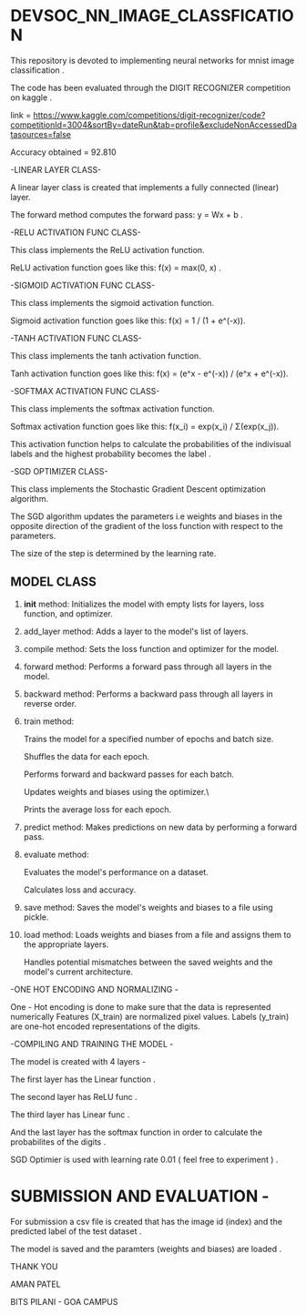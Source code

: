# DEVSOC_NN_IMAGE_CLASSFICATION
This repository is devoted to implementing neural networks for mnist image classification .

The code has been evaluated through the DIGIT RECOGNIZER competition on kaggle . 

link = https://www.kaggle.com/competitions/digit-recognizer/code?competitionId=3004&sortBy=dateRun&tab=profile&excludeNonAccessedDatasources=false

Accuracy obtained = 92.810

-LINEAR LAYER CLASS-

A linear layer class is created that implements a fully connected (linear) layer.

The forward method computes the forward pass: y = Wx + b . 

-RELU ACTIVATION FUNC CLASS-

This class implements the ReLU activation function.

ReLU activation function goes like this: f(x) = max(0, x) .

-SIGMOID ACTIVATION FUNC CLASS-

This class implements the sigmoid activation function.

Sigmoid activation function goes like this: f(x) = 1 / (1 + e^(-x)).

-TANH ACTIVATION FUNC CLASS-

This class implements the tanh activation function.

Tanh activation function goes like this: f(x) = (e^x - e^(-x)) / (e^x + e^(-x)).

-SOFTMAX ACTIVATION FUNC CLASS-

This class implements the softmax activation function.

Softmax activation function goes like this: f(x_i) = exp(x_i) / Σ(exp(x_j)).

This activation function helps to calculate the probabilities of the indivisual labels and the highest probability becomes the label .

-SGD OPTIMIZER CLASS-

This class implements the Stochastic Gradient Descent optimization algorithm.

The SGD algorithm updates the parameters i.e weights and biases in the opposite direction of the gradient of the loss function with respect to the parameters.

The size of the step is determined by the learning rate.

## MODEL CLASS 
1. __init__ method:
   Initializes the model with empty lists for layers, loss function, and optimizer.
3. add_layer method:
   Adds a layer to the model's list of layers.
4. compile method:
   Sets the loss function and optimizer for the model.
5. forward method:
   Performs a forward pass through all layers in the model.
6. backward method:
   Performs a backward pass through all layers in reverse order.
7. train method:
   
   Trains the model for a specified number of epochs and batch size.

   Shuffles the data for each epoch.

   Performs forward and backward passes for each batch.

   Updates weights and biases using the optimizer.\

   Prints the average loss for each epoch.
8. predict method:
   Makes predictions on new data by performing a forward pass.
9. evaluate method:
    
   Evaluates the model's performance on a dataset.

   Calculates loss and accuracy.
   
10. save method:
    Saves the model's weights and biases to a file using pickle.
   
13. load method:
    Loads weights and biases from a file and assigns them to the appropriate layers.

    Handles potential mismatches between the saved weights and the model's current architecture.

-ONE HOT ENCODING AND NORMALIZING -

One - Hot encoding is done to make sure that the data is represented numerically
Features (X_train) are normalized pixel values.
Labels (y_train) are one-hot encoded representations of the digits.

-COMPILING AND TRAINING THE MODEL -

The model is created with 4 layers -

The first layer has the Linear function .

The second layer has ReLU func . 

The third layer has Linear func . 

And the last layer has the softmax function in order to calculate the probabilites of the digits . 

SGD Optimier is used with learning rate 0.01 ( feel free to experiment ) .

# SUBMISSION AND EVALUATION -
For submission a csv file is created that has the image id (index) and the predicted label of the test dataset . 

The model is saved and the paramters (weights and biases) are loaded . 

THANK YOU

AMAN PATEL 

BITS PILANI - GOA CAMPUS
